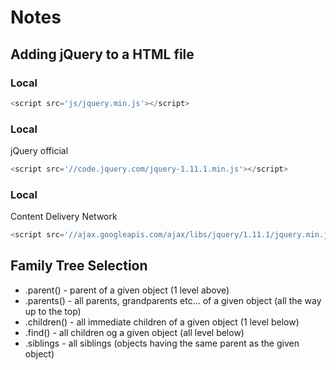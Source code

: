 # Notes
## Adding jQuery to a HTML file
### Local
```javascript 
<script src='js/jquery.min.js'></script>
```
### Local
 jQuery official
```javascript 
<script src='//code.jquery.com/jquery-1.11.1.min.js'></script>
```
### Local
 Content Delivery Network
```javascript 
<script src='//ajax.googleapis.com/ajax/libs/jquery/1.11.1/jquery.min.js'></script>
```

## Family Tree Selection
- .parent() - parent of a given object (1 level above)
- .parents() - all parents, grandparents etc... of a given object (all the way up to the top)
- .children() - all immediate children of a given object (1 level below)
- .find() - all children og a given object (all level below)
- .siblings - all siblings (objects having the same parent as the given object)